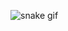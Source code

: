 ![snake gif](https://github.com/shubham562/shubham562/blob/output/github-contribution-grid-snake.svg)

<!--
**shubham562/shubham562** is a ✨ _special_ ✨ repository because its `README.md` (this file) appears on your GitHub profile.
